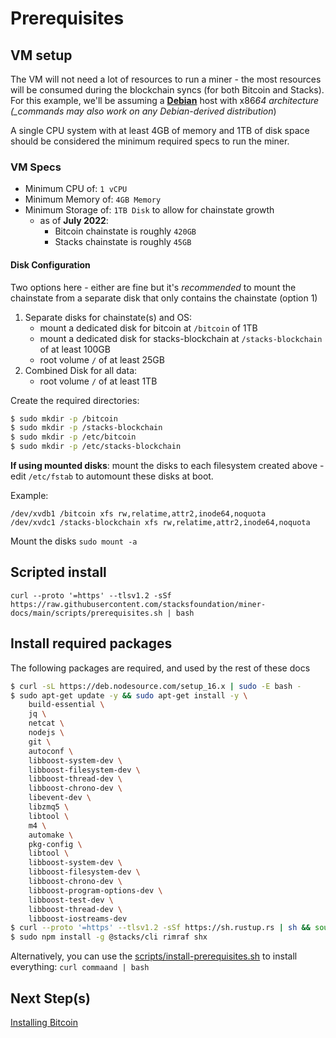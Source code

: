# Prerequisites

## VM setup

The VM will not need a lot of resources to run a miner - the most resources will be consumed during the blockchain syncs (for both Bitcoin and Stacks).
For this example, we'll be assuming a [**Debian**](https://www.debian.org/) host with x86*64 architecture (\_commands may also work on any Debian-derived distribution*)

A single CPU system with at least 4GB of memory and 1TB of disk space should be considered the minimum required specs to run the miner.

### VM Specs

- Minimum CPU of: `1 vCPU`
- Minimum Memory of: `4GB Memory`
- Minimum Storage of: `1TB Disk` to allow for chainstate growth
  - as of **July 2022**:
    - Bitcoin chainstate is roughly `420GB`
    - Stacks chainstate is roughly `45GB`

#### Disk Configuration

Two options here - either are fine but it's _recommended_ to mount the chainstate from a separate disk that only contains the chainstate (option 1)

1. Separate disks for chainstate(s) and OS:
   - mount a dedicated disk for bitcoin at `/bitcoin` of 1TB
   - mount a dedicated disk for stacks-blockchain at `/stacks-blockchain` of at least 100GB
   - root volume `/` of at least 25GB
2. Combined Disk for all data:
   - root volume `/` of at least 1TB

Create the required directories:

```bash
$ sudo mkdir -p /bitcoin
$ sudo mkdir -p /stacks-blockchain
$ sudo mkdir -p /etc/bitcoin
$ sudo mkdir -p /etc/stacks-blockchain
```

**If using mounted disks**: mount the disks to each filesystem created above - edit `/etc/fstab` to automount these disks at boot.

Example:

```
/dev/xvdb1 /bitcoin xfs rw,relatime,attr2,inode64,noquota
/dev/xvdc1 /stacks-blockchain xfs rw,relatime,attr2,inode64,noquota
```

Mount the disks `sudo mount -a`

## Scripted install

`curl --proto '=https' --tlsv1.2 -sSf https://raw.githubusercontent.com/stacksfoundation/miner-docs/main/scripts/prerequisites.sh | bash`

## Install required packages

The following packages are required, and used by the rest of these docs

```bash
$ curl -sL https://deb.nodesource.com/setup_16.x | sudo -E bash -
$ sudo apt-get update -y && sudo apt-get install -y \
    build-essential \
    jq \
    netcat \
    nodejs \
    git \
    autoconf \
    libboost-system-dev \
    libboost-filesystem-dev \
    libboost-thread-dev \
    libboost-chrono-dev \
    libevent-dev \
    libzmq5 \
    libtool \
    m4 \
    automake \
    pkg-config \
    libtool \
    libboost-system-dev \
    libboost-filesystem-dev \
    libboost-chrono-dev \
    libboost-program-options-dev \
    libboost-test-dev \
    libboost-thread-dev \
    libboost-iostreams-dev
$ curl --proto '=https' --tlsv1.2 -sSf https://sh.rustup.rs | sh && source $HOME/.cargo/env
$ sudo npm install -g @stacks/cli rimraf shx
```

Alternatively, you can use the [scripts/install-prerequisites.sh](./scripts/prerequisites.sh) to install everything: `curl commaand | bash`

## Next Step(s)

[Installing Bitcoin](./bitcoin.md)
